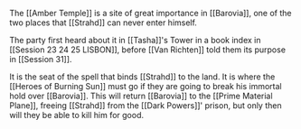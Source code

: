 The [[Amber Temple]] is a site of great importance in [[Barovia]], one of the two places that [[Strahd]] can never enter himself.

The party first heard about it in [[Tasha]]'s Tower in a book index in [[Session 23 24 25 LISBON]], before [[Van Richten]] told them its purpose in [[Session 31]].

It is the seat of the spell that binds [[Strahd]] to the land. It is where the [[Heroes of Burning Sun]] must go if they are going to break his immortal hold over [[Barovia]]. This will return [[Barovia]] to the [[Prime Material Plane]], freeing [[Strahd]] from the [[Dark Powers]]' prison, but only then will they be able to kill him for good.